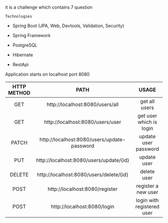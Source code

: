 
it is a challenge which contains 7 question

    Technologies

- Spring Boot (JPA, Web, Devtools, Validation, Security)

- Spring Framework

- PostgreSQL

- Hibernate

- RestApi



Application starts on localhost port 8080

| HTTP METHOD |                    PATH                     |                   USAGE                   |
|:-----------:|:-------------------------------------------:|:-----------------------------------------:|
|     GET     |       http://localhost:8080/users/all       |               get all users               |
|     GET     |      http://localhost:8080/users/user       |          get user which is login          |
|    PATCH    | http://localhost:8080/users/update-password |           update user password            |
|     PUT     |   http://localhost:8080/users/update/{id}   |                update user                |
|   DELETE    |   http://localhost:8080/users/delete/{id}   |                delete user                |
|    POST     |       http://localhost:8080/register        |            register a new user            |
|    POST     |         http://localhost:8080/login         |        login with registered user         |

